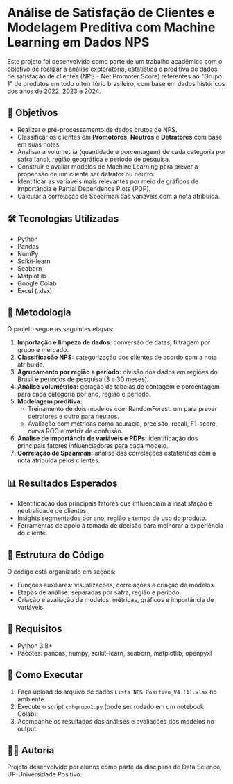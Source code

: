 # Análise de Satisfação de Clientes e Modelagem Preditiva com Machine Learning em Dados NPS

Este projeto foi desenvolvido como parte de um trabalho acadêmico com o objetivo de realizar a análise exploratória, estatística e preditiva de dados de satisfação de clientes (NPS - Net Promoter Score) referentes ao "Grupo 1" de produtos em todo o território brasileiro, com base em dados históricos dos anos de 2022, 2023 e 2024.

## 🎯 Objetivos

- Realizar o pré-processamento de dados brutos de NPS.
- Classificar os clientes em **Promotores**, **Neutros** e **Detratores** com base em suas notas.
- Analisar a volumetria (quantidade e porcentagem) de cada categoria por safra (ano), região geográfica e período de pesquisa.
- Construir e avaliar modelos de Machine Learning para prever a propensão de um cliente ser detrator ou neutro.
- Identificar as variáveis mais relevantes por meio de gráficos de importância e Partial Dependence Plots (PDP).
- Calcular a correlação de Spearman das variáveis com a nota atribuída.

## 🛠️ Tecnologias Utilizadas

- Python
- Pandas
- NumPy
- Scikit-learn
- Seaborn
- Matplotlib
- Google Colab
- Excel (.xlsx)

## 🧪 Metodologia

O projeto segue as seguintes etapas:

1. **Importação e limpeza de dados:** conversão de datas, filtragem por grupo e mercado.
2. **Classificação NPS:** categorização dos clientes de acordo com a nota atribuída.
3. **Agrupamento por região e período:** divisão dos dados em regiões do Brasil e períodos de pesquisa (3 a 30 meses).
4. **Análise volumétrica:** geração de tabelas de contagem e porcentagem para cada categoria por ano, região e período.
5. **Modelagem preditiva:**
   - Treinamento de dois modelos com RandomForest: um para prever detratores e outro para neutros.
   - Avaliação com métricas como acurácia, precisão, recall, F1-score, curva ROC e matriz de confusão.
6. **Análise de importância de variáveis e PDPs:** identificação dos principais fatores influenciadores para cada modelo.
7. **Correlação de Spearman:** análise das correlações estatísticas com a nota atribuída pelos clientes.

## 📊 Resultados Esperados

- Identificação dos principais fatores que influenciam a insatisfação e neutralidade de clientes.
- Insights segmentados por ano, região e tempo de uso do produto.
- Ferramentas de apoio à tomada de decisão para melhorar a experiência do cliente.

## 📂 Estrutura do Código

O código está organizado em seções:

- Funções auxiliares: visualizações, correlações e criação de modelos.
- Etapas de análise: separadas por safra, região e período.
- Criação e avaliação de modelos: métricas, gráficos e importância de variáveis.

## 📌 Requisitos

- Python 3.8+
- Pacotes: pandas, numpy, scikit-learn, seaborn, matplotlib, openpyxl

## 🚀 Como Executar

1. Faça upload do arquivo de dados `Lista NPS Positivo_V4 (1).xlsx` no ambiente.
2. Execute o script `cnhgrupo1.py` (pode ser rodado em um notebook Colab).
3. Acompanhe os resultados das análises e avaliações dos modelos no output.

## 👨‍🏫 Autoria

Projeto desenvolvido por alunos como parte da disciplina de Data Science, UP-Universidade Positivo.

